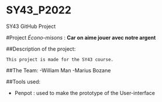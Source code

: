 # SY43_P2022
SY43 GitHub Project

#Project *Écono-misons* : **Car on aime jouer avec notre argent**

##Description of the project:

	This project is made for the SY43 course.

##The Team:
	-William Man
	-Marius Bozane

##Tools used:
- Penpot : used to make the prototype of the User-interface
